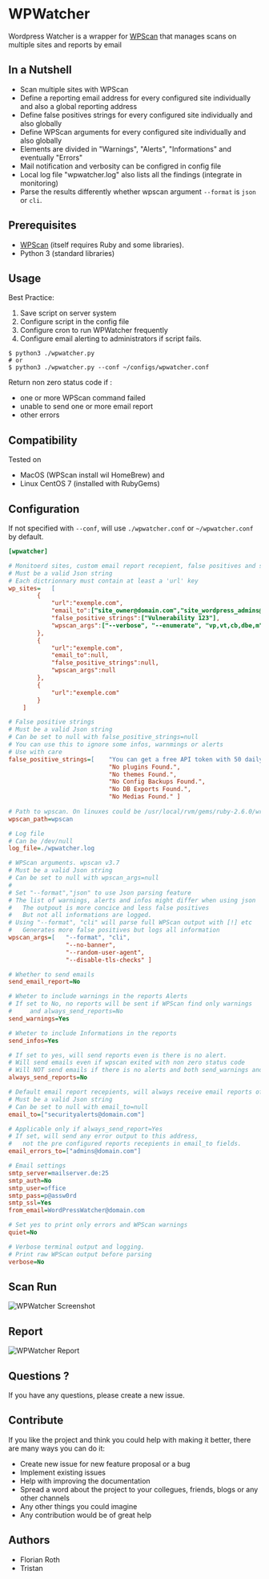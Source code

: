 # WPWatcher
Wordpress Watcher is a wrapper for [WPScan](http://wpscan.org/) that manages scans on multiple sites and reports by email

## In a Nutshell

  - Scan multiple sites with WPScan
  - Define a reporting email address for every configured site individually and also a global reporting address
  - Define false positives strings for every configured site individually and also globally
  - Define WPScan arguments for every configured site individually and also globally
  - Elements are divided in "Warnings", "Alerts", "Informations" and eventually "Errors"
  - Mail notification and verbosity can be configred in config file 
  - Local log file "wpwatcher.log" also lists all the findings (integrate in monitoring)
  - Parse the results differently whether wpscan argument `--format` is `json` or `cli`.

## Prerequisites 

  - [WPScan](http://wpscan.org/) (itself requires Ruby and some libraries).   
  - Python 3 (standard libraries)

## Usage

Best Practice:
  1. Save script on server system
  2. Configure script in the config file
  4. Configure cron to run WPWatcher frequently
  5. Configure email alerting to administrators if script fails.

    $ python3 ./wpwatcher.py
    # or
    $ python3 ./wpwatcher.py --conf ~/configs/wpwatcher.conf

Return non zero status code if :
- one or more WPScan command failed
- unable to send one or more email report
- other errors

## Compatibility

Tested on 
- MacOS (WPScan install wil HomeBrew) and 
- Linux CentOS 7 (installed with RubyGems)

## Configuration
If not specified with `--conf`, will use `./wpwatcher.conf` or `~/wpwatcher.conf` by default.
```ini
[wpwatcher]

# Monitoerd sites, custom email report recepient, false positives and specific wpscan arguments
# Must be a valid Json string
# Each dictrionnary must contain at least a 'url' key
wp_sites=   [
        {   
            "url":"exemple.com",
            "email_to":["site_owner@domain.com","site_wordpress_admins@domain.com"], 
            "false_positive_strings":["Vulnerability 123"],
            "wpscan_args":["--verbose", "--enumerate", "vp,vt,cb,dbe,m"] 
        },
        {   
            "url":"exemple.com",
            "email_to":null, 
            "false_positive_strings":null,
            "wpscan_args":null
        },
        {   
            "url":"exemple.com"
        }
    ]

# False positive strings
# Must be a valid Json string
# Can be set to null with false_positive_strings=null
# You can use this to ignore some infos, warnmings or alerts
# Use with care
false_positive_strings=[    "You can get a free API token with 50 daily requests by registering at https://wpvulndb.com/users/sign_up",
                            "No plugins Found.",
                            "No themes Found.",
                            "No Config Backups Found.", 
                            "No DB Exports Found.",
                            "No Medias Found." ]
                            
# Path to wpscan. On linuxes could be /usr/local/rvm/gems/ruby-2.6.0/wrappers/wpscan
wpscan_path=wpscan

# Log file
# Can be /dev/null
log_file=./wpwatcher.log

# WPScan arguments. wpscan v3.7
# Must be a valid Json string
# Can be set to null with wpscan_args=null
#
# Set "--format","json" to use Json parsing feature
# The list of warnings, alerts and infos might differ when using json 
#   The outpout is more concice and less false positives 
#   But not all informations are logged. 
# Using "--format", "cli" will parse full WPScan output with [!] etc
#   Generates more false positives but logs all information
wpscan_args=[   "--format", "cli",
                "--no-banner",
                "--random-user-agent", 
                "--disable-tls-checks" ]

# Whether to send emails
send_email_report=No

# Wheter to include warnings in the reports Alerts
# If set to No, no reports will be sent if WPScan find only warnings
#     and always_send_reports=No 
send_warnings=Yes

# Wheter to include Informations in the reports
send_infos=Yes

# If set to yes, will send reports even is there is no alert.
# Will send emails even if wpscan exited with non zero status code
# Will NOT send emails if there is no alerts and both send_warnings and send_infos are False
always_send_reports=No

# Default email report recepients, will always receive email reports of all sites
# Must be a valid Json string
# Can be set to null with email_to=null
email_to=["securityalerts@domain.com"]

# Applicable only if always_send_report=Yes
# If set, will send any error output to this address, 
#   not the pre configured reports recepients in email_to fields.
email_errors_to=["admins@domain.com"]

# Email settings
smtp_server=mailserver.de:25
smtp_auth=No
smtp_user=office
smtp_pass=p@assw0rd
smtp_ssl=Yes
from_email=WordPressWatcher@domain.com

# Set yes to print only errors and WPScan warnings
quiet=No

# Verbose terminal output and logging.
# Print raw WPScan output before parsing
verbose=No
```
## Scan Run

![WPWatcher Screenshot](/screens/wpwatcher.png "WPWatcher Run")

## Report

![WPWatcher Report](/screens/wpwatcher-report.png "WPWatcher Report")

## Questions ?
If you have any questions, please create a new issue.

## Contribute
If you like the project and think you could help with making it better, there are many ways you can do it:

- Create new issue for new feature proposal or a bug
- Implement existing issues
- Help with improving the documentation
- Spread a word about the project to your collegues, friends, blogs or any other channels
- Any other things you could imagine
- Any contribution would be of great help

## Authors
- Florian Roth
- Tristan 
